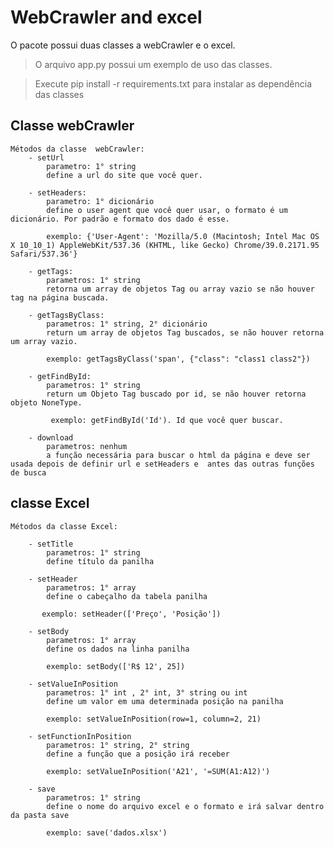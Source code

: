 # WebCrawler and excel

O pacote possui duas classes a webCrawler e o excel.

> O arquivo app.py possui um exemplo de uso das classes.

> Execute pip install -r requirements.txt para instalar as dependência das classes



## Classe webCrawler

    Métodos da classe  webCrawler:
        - setUrl
            parametro: 1° string        
            define a url do site que você quer.
        
        - setHeaders:
            parametro: 1° dicionário
            define o user agent que você quer usar, o formato é um dicionário. Por padrão e formato dos dado é esse.

            exemplo: {'User-Agent': 'Mozilla/5.0 (Macintosh; Intel Mac OS X 10_10_1) AppleWebKit/537.36 (KHTML, like Gecko) Chrome/39.0.2171.95 Safari/537.36'}
            
        - getTags:
            parametros: 1° string
            retorna um array de objetos Tag ou array vazio se não houver tag na página buscada.

        - getTagsByClass:
            parametros: 1° string, 2° dicionário
            return um array de objetos Tag buscados, se não houver retorna um array vazio.

            exemplo: getTagsByClass('span', {"class": "class1 class2"})
        
        - getFindById:
            parametros: 1° string
            return um Objeto Tag buscado por id, se não houver retorna objeto NoneType.
            
             exemplo: getFindById('Id'). Id que você quer buscar.

        - download
            parametros: nenhum
            a função necessária para buscar o html da página e deve ser usada depois de definir url e setHeaders e  antes das outras funções de busca


## classe Excel

    Métodos da classe Excel:
        
        - setTitle
            parametros: 1° string
            define título da panilha

        - setHeader
            parametros: 1° array
            define o cabeçalho da tabela panilha
            
           exemplo: setHeader(['Preço', 'Posição'])

        - setBody
            parametros: 1° array
            define os dados na linha panilha

            exemplo: setBody(['R$ 12', 25])

        - setValueInPosition
            parametros: 1° int , 2° int, 3° string ou int
            define um valor em uma determinada posição na panilha
            
            exemplo: setValueInPosition(row=1, column=2, 21)

        - setFunctionInPosition
            parametros: 1° string, 2° string
            define a função que a posição irá receber
            
            exemplo: setValueInPosition('A21', '=SUM(A1:A12)')

        - save
            parametros: 1° string
            define o nome do arquivo excel e o formato e irá salvar dentro da pasta save

            exemplo: save('dados.xlsx')

